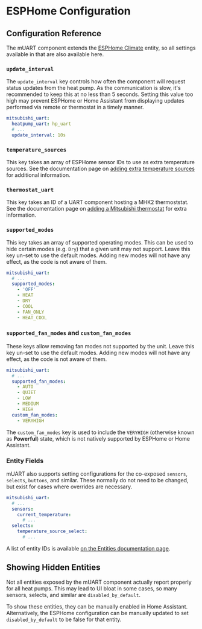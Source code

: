 # ESPHome Configuration

## Configuration Reference

The mUART component extends the [ESPHome Climate](https://esphome.io/components/climate/index.html) entity, so all
settings available in that are also available here.

### `update_interval`

The `update_interval` key controls how often the component will request status updates from the heat pump. As the 
communication is slow, it's recommended to keep this at no less than 5 seconds. Setting this value too high may prevent
ESPHome or Home Assistant from displaying updates performed via remote or thermostat in a timely manner.

```yaml
mitsubishi_uart:
  heatpump_uart: hp_uart
  # ...
  update_interval: 10s
```

### `temperature_sources`

This key takes an array of ESPHome sensor IDs to use as extra temperature sources. See the documentation page on
[adding extra temperature sources](temp-sources.md) for additional information.

### `thermostat_uart`

This key takes an ID of a UART component hosting a MHK2 thermoststat. See the documentation page on 
[adding a Mitsubishi thermostat](thermostat.md) for extra information.

### `supported_modes`

This key takes an array of supported operating modes. This can be used to hide certain modes (e.g. `Dry`) that a given
unit may not support. Leave this key un-set to use the default modes. Adding new modes will not have any effect, as the
code is not aware of them.

```yml
mitsubishi_uart:
  # ...
  supported_modes:
    - 'OFF'
    - HEAT
    - DRY
    - COOL
    - FAN_ONLY
    - HEAT_COOL
```

### `supported_fan_modes` and `custom_fan_modes`

These keys allow removing fan modes not supported by the unit. Leave this key un-set to use the default modes. Adding 
new modes will not have any effect, as the code is not aware of them.

```yml
mitsubishi_uart:
  # ...
  supported_fan_modes:
    - AUTO
    - QUIET
    - LOW
    - MEDIUM
    - HIGH
  custom_fan_modes:
    - VERYHIGH
```

The `custom_fan_modes` key is used to include the `VERYHIGH` (otherwise known as **Powerful**) state, which is not
natively supported by ESPHome or Home Assistant.

### Entity Fields

mUART also supports setting configurations for the co-exposed `sensors`, `selects`, `buttons`, and similar. These 
normally do not need to be changed, but exist for cases where overrides are necessary.

```yml
mitsubishi_uart:
  # ...
  sensors:
    current_temperature:
      # ...
  selects:
    temperature_source_select:
      # ...
```

A list of entity IDs is available [on the Entities documentation page](../entities.md).

## Showing Hidden Entities

Not all entities exposed by the mUART component actually report properly for all heat pumps. This may lead to UI bloat
in some cases, so many sensors, selects, and similar are `disabled_by_default`.

To show these entities, they can be manually enabled in Home Assistant. Alternatively, the ESPHome configuration can be
manually updated to set `disabled_by_default` to be false for that entity.